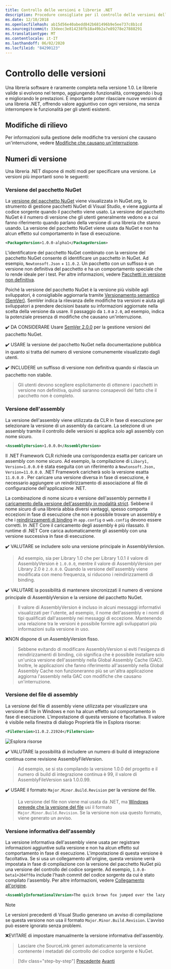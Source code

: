 ```yaml
---
title: Controllo delle versioni e librerie .NET
description: Procedure consigliate per il controllo delle versioni delle librerie .NET.
ms.date: 12/10/2018
ms.openlocfilehash: ab15d56e40abedd842b681496b9e5ee737c8b1cd
ms.sourcegitcommit: 33deec3e814238fb18a49b2a7e89278e27888291
ms.translationtype: MT
ms.contentlocale: it-IT
ms.lasthandoff: 06/02/2020
ms.locfileid: "84290123"
---
```

# <a name="versioning"></a>Controllo delle versioni

Una libreria software è raramente completa nella versione 1.0. Le librerie valide si evolvono nel tempo, aggiungendo funzionalità, correggendo i bug e migliorando le prestazioni. È importante poter rilasciare nuove versioni di una libreria .NET, offrendo valore aggiuntivo con ogni versione, ma senza interrompere le funzionalità per gli utenti esistenti.

## <a name="breaking-changes"></a>Modifiche di rilievo

Per informazioni sulla gestione delle modifiche tra versioni che causano un'interruzione, vedere [Modifiche che causano un'interruzione](./breaking-changes.md).

## <a name="version-numbers"></a>Numeri di versione

Una libreria .NET dispone di molti modi per specificare una versione. Le versioni più importanti sono le seguenti:

### <a name="nuget-package-version"></a>Versione del pacchetto NuGet

La [versione del pacchetto NuGet](/nuget/reference/package-versioning) viene visualizzata in NuGet.org, lo strumento di gestione pacchetti NuGet di Visual Studio, e viene aggiunta al codice sorgente quando il pacchetto viene usato. La versione del pacchetto NuGet è il numero di versione che gli utenti generalmente vedono e a cui fanno riferimento quando parlano della versione di una libreria che stanno usando. La versione del pacchetto NuGet viene usata da NuGet e non ha alcun effetto sul comportamento in fase di esecuzione.

```xml
<PackageVersion>1.0.0-alpha1</PackageVersion>
```

L'identificatore del pacchetto NuGet combinato con la versione del pacchetto NuGet consente di identificare un pacchetto in NuGet. Ad esempio, `Newtonsoft.Json` + `11.0.2`. Un pacchetto con un suffisso è un versione non definitiva del pacchetto e ha un comportamento speciale che lo rende ideale per i test. Per altre informazioni, vedere [Pacchetti in versione non definitiva](./nuget.md#pre-release-packages).

Poiché la versione del pacchetto NuGet è la versione più visibile agli sviluppatori, è consigliabile aggiornarla tramite [Versionamento semantico (SemVer)](https://semver.org/). SemVer indica la rilevanza delle modifiche tra versioni e aiuta agli sviluppatori a prendere decisioni basate su informazioni aggiornate nella scelta della versione da usare. Il passaggio da `1.0` a `2.0`, ad esempio, indica la potenziale presenza di modifiche che causano un'interruzione.

✔️ DA CONSIDERARE Usare [SemVer 2.0.0](https://semver.org/) per la gestione versioni del pacchetto NuGet.

✔️ USARE la versione del pacchetto NuGet nella documentazione pubblica in quanto si tratta del numero di versione comunemente visualizzato dagli utenti.

✔️ INCLUDERE un suffisso di versione non definitiva quando si rilascia un pacchetto non stabile.

> Gli utenti devono scegliere esplicitamente di ottenere i pacchetti in versione non definitiva, quindi saranno consapevoli del fatto che il pacchetto non è completo.

### <a name="assembly-version"></a>Versione dell'assembly

La versione dell'assembly viene utilizzata da CLR in fase di esecuzione per selezionare la versione di un assembly da caricare. La selezione di un assembly tramite il controllo delle versioni si applica solo agli assembly con nome sicuro.

```xml
<AssemblyVersion>1.0.0.0</AssemblyVersion>
```

Il .NET Framework CLR richiede una corrispondenza esatta per caricare un assembly con nome sicuro. Ad esempio, la compilazione di `Libary1, Version=1.0.0.0` è stata eseguita con un riferimento a `Newtonsoft.Json, Version=11.0.0.0`. .NET Framework caricherà solo la versione esatta `11.0.0.0` . Per caricare una versione diversa in fase di esecuzione, è necessario aggiungere un reindirizzamento di associazione al file di configurazione dell'applicazione .NET.

La combinazione di nome sicuro e versione dell'assembly permette il [caricamento della versione dell'assembly in modalità strict](../assembly/versioning.md). Sebbene il nome sicuro di una libreria abbia diversi vantaggi, spesso comporta eccezioni in fase di esecuzione che non è possibile trovare un assembly e che i [reindirizzamenti di binding](../../framework/configure-apps/redirect-assembly-versions.md) in `app.config` o `web.config` devono essere corretti. In .NET Core il caricamento degli assembly è più rilassato. Il runtime di .NET Core carica automaticamente gli assembly con una versione successiva in fase di esecuzione.

✔️ VALUTARE se includere solo una versione principale in AssemblyVersion.

> Ad esempio, sia per Library 1.0 che per Library 1.0.1 il valore di AssemblyVersion è `1.0.0.0`, mentre il valore di AssemblyVersion per Library 2.0 è `2.0.0.0`. Quando la versione dell'assembly viene modificata con meno frequenza, si riducono i reindirizzamenti di binding.

✔️ VALUTARE la possibilità di mantenere sincronizzati il numero di versione principale di AssemblyVersion e la versione del pacchetto NuGet.

> Il valore di AssemblyVersion è incluso in alcuni messaggi informativi visualizzati per l'utente, ad esempio, il nome dell'assembly e i nomi di tipi qualificati dall'assembly nei messaggi di eccezione. Mantenendo una relazione tra le versioni è possibile fornire agli sviluppatori più informazioni sulla versione in uso.

❌NON dispone di un AssemblyVersion fisso.

> Sebbene evitando di modificare AssemblyVersion si eviti l'esigenza di reindirizzamenti di binding, ciò significa che è possibile installare solo un'unica versione dell'assembly nella Global Assembly Cache (GAC). Inoltre, le applicazioni che fanno riferimento all'assembly nella Global Assembly Cache non funzioneranno più se un'altra applicazione aggiorna l'assembly nella GAC con modifiche che causano un'interruzione.

### <a name="assembly-file-version"></a>Versione del file di assembly

La versione del file di assembly viene utilizzata per visualizzare una versione di file in Windows e non ha alcun effetto sul comportamento in fase di esecuzione. L'impostazione di questa versione è facoltativa. Il valore è visibile nella finestra di dialogo Proprietà file in Esplora risorse:

```xml
<FileVersion>11.0.2.21924</FileVersion>
```

![Esplora risorse](./media/versioning/win-properties.png "Esplora risorse")

✔️ VALUTARE la possibilità di includere un numero di build di integrazione continua come revisione AssemblyFileVersion.

> Ad esempio, se si sta compilando la versione 1.0.0 del progetto e il numero di build di integrazione continua è 99, il valore di AssemblyFileVersion sarà 1.0.0.99.

✔️ USARE il formato `Major.Minor.Build.Revision` per la versione del file.

> La versione del file non viene mai usata da .NET, ma [Windows prevede che la versione del file](/windows/desktop/menurc/versioninfo-resource) usi il formato `Major.Minor.Build.Revision`. Se la versione non usa questo formato, viene generato un avviso.

### <a name="assembly-informational-version"></a>Versione informativa dell'assembly

La versione informativa dell'assembly viene usata per registrare informazioni aggiuntive sulla versione e non ha alcun effetto sul comportamento in fase di esecuzione. L'impostazione di questa versione è facoltativa. Se si usa un collegamento all'origine, questa versione verrà impostata in fase di compilazione con la versione del pacchetto NuGet più una versione del controllo del codice sorgente. Ad esempio, `1.0.0-beta1+204ff0a` include l'hash commit del codice sorgente da cui è stato compilato l'assembly. Per altre informazioni, vedere [Collegamento all'origine](./sourcelink.md).

```xml
<AssemblyInformationalVersion>The quick brown fox jumped over the lazy dog.</AssemblyInformationalVersion>
```

> [!NOTE]
> Le versioni precedenti di Visual Studio generano un avviso di compilazione se questa versione non usa il formato `Major.Minor.Build.Revision`. L'avviso può essere ignorato senza problemi.

❌EVITARE di impostare manualmente la versione informativa dell'assembly.

> Lasciare che SourceLink generi automaticamente la versione contenente i metadati del controllo del codice sorgente e NuGet.

>[!div class="step-by-step"]
>[Precedente](publish-nuget-package.md) 
> [Avanti](breaking-changes.md)
